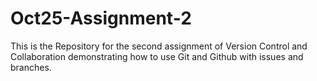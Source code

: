 # Oct25-Assignment-2
This is the Repository for the second assignment of Version Control and Collaboration demonstrating how to use Git and Github with issues and branches.
